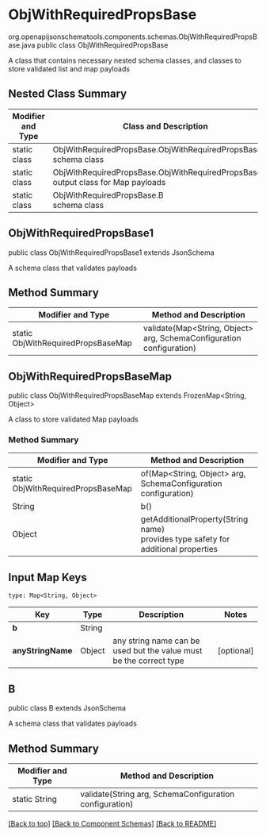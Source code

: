 # ObjWithRequiredPropsBase
org.openapijsonschematools.components.schemas.ObjWithRequiredPropsBase.java
public class ObjWithRequiredPropsBase

A class that contains necessary nested schema classes, and classes to store validated list and map payloads

## Nested Class Summary
| Modifier and Type | Class and Description |
| ----------------- | ---------------------- |
| static class | ObjWithRequiredPropsBase.ObjWithRequiredPropsBase1<br> schema class |
| static class | ObjWithRequiredPropsBase.ObjWithRequiredPropsBaseMap<br> output class for Map payloads |
| static class | ObjWithRequiredPropsBase.B<br> schema class |

## ObjWithRequiredPropsBase1
public class ObjWithRequiredPropsBase1
extends JsonSchema

A schema class that validates payloads

## Method Summary
| Modifier and Type | Method and Description |
| ----------------- | ---------------------- |
| static ObjWithRequiredPropsBaseMap | validate(Map<String, Object> arg, SchemaConfiguration configuration) |

## ObjWithRequiredPropsBaseMap
public class ObjWithRequiredPropsBaseMap
extends FrozenMap<String, Object>

A class to store validated Map payloads

### Method Summary
| Modifier and Type | Method and Description |
| ----------------- | ---------------------- |
| static ObjWithRequiredPropsBaseMap | of(Map<String, Object> arg, SchemaConfiguration configuration) |
| String | b()<br> |
| Object | getAdditionalProperty(String name)<br>provides type safety for additional properties |

## Input Map Keys
```
type: Map<String, Object>
```
Key | Type |  Description | Notes
------------ | ------------- | ------------- | -------------
**b** | String |  |
**anyStringName** | Object | any string name can be used but the value must be the correct type | [optional]

## B
public class B
extends JsonSchema

A schema class that validates payloads

## Method Summary
| Modifier and Type | Method and Description |
| ----------------- | ---------------------- |
| static String | validate(String arg, SchemaConfiguration configuration) |

[[Back to top]](#top) [[Back to Component Schemas]](../../../README.md#Component-Schemas) [[Back to README]](../../../README.md)
